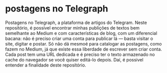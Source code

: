 # postagens no Telegraph
Postagens no Telegraph, a plataforma de artigos do Telegram.
Neste repositório, é possível encontrar minhas publições de textos bem semelhante ao Medium e com características de blog, com um diferencial bacana: não é preciso criar uma conta para publicar lá — basta visitar o site, digitar e postar.
Só não dá mesmoé para catalogar as postagens, como fazem no Medium, já que existe essa liberdade de escrever sem criar conta. Cada post tem uma URL dedicada e é preciso ter o texto armazenado no cache do navegador se você quiser editá-lo depois.
Daí, é possivel entender a finalidade deste reposítório.
